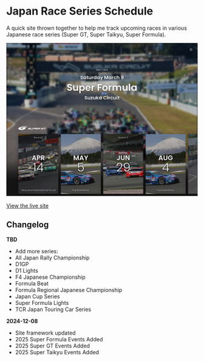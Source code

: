 # Japan Race Series Schedule

A quick site thrown together to help me track upcoming races in various Japanese race series (Super GT, Super Taikyu, Super Formula).

![Japan Race Series Schedule Webpage Screenshot](images/jp-race-schedule.png)

[View the live site](https://chrisephoto.github.io/jp-race-schedule/)

## Changelog
**TBD**
* Add more series:
 * All Japan Rally Championship
 * D1GP
 * D1 Lights
 * F4 Japanese Championship
 * Formula Beat
 * Formula Regional Japanese Championship
 * Japan Cup Series
 * Super Formula Lights
 * TCR Japan Touring Car Series

**2024-12-08**
* Site framework updated
* 2025 Super Formula Events Added
* 2025 Super GT Events Added
* 2025 Super Taikyu Events Added
